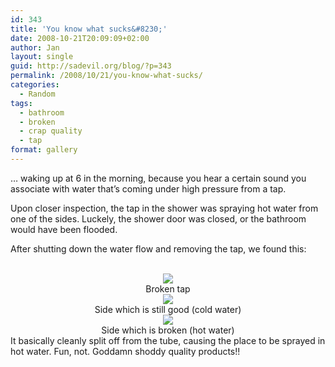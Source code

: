 ```yaml
---
id: 343
title: 'You know what sucks&#8230;'
date: 2008-10-21T20:09:09+02:00
author: Jan
layout: single
guid: http://sadevil.org/blog/?p=343
permalink: /2008/10/21/you-know-what-sucks/
categories:
  - Random
tags:
  - bathroom
  - broken
  - crap quality
  - tap
format: gallery
---
```

&#8230; waking up at 6 in the morning, because you hear a certain sound you associate with water that&#8217;s coming under high pressure from a tap.

Upon closer inspection, the tap in the shower was spraying hot water from one of the sides. Luckely, the shower door was closed, or the bathroom would have been flooded.

After shutting down the water flow and removing the tap, we found this:

<center>
  <br /> <img src="https://kcore.org/wp-content/uploads/2008/10/IMG_4490-sm.jpg" /><br /> Broken tap<br /> <img src="https://kcore.org/wp-content/uploads/2008/10/IMG_4492-sm.jpg" /><br /> Side which is still good (cold water)<br /> <img src="https://kcore.org/wp-content/uploads/2008/10/IMG_4491-sm.jpg" /><br /> Side which is broken (hot water)
</center>It basically cleanly split off from the tube, causing the place to be sprayed in hot water. Fun, not. Goddamn shoddy quality products!!